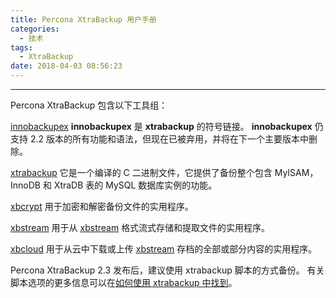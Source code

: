 ```yaml
---
title: Percona XtraBackup 用户手册
categories:
  - 技术
tags:
  - XtraBackup
date: 2018-04-03 08:56:23
---
```


---
Percona XtraBackup 包含以下工具组：

[innobackupex]()
**innobackupex** 是 **xtrabackup** 的符号链接。 **innobackupex** 仍支持 2.2 版本的所有功能和语法，但现在已被弃用，并将在下一个主要版本中删除。

[xtrabackup]()
它是一个编译的 C 二进制文件，它提供了备份整个包含 MyISAM，InnoDB 和 XtraDB 表的 MySQL 数据库实例的功能。

[xbcrypt]()
用于加密和解密备份文件的实用程序。

[xbstream]()
用于从 [xbstream](https://www.percona.com/doc/percona-xtrabackup/LATEST/glossary.html#term-xbstream) 格式流式存储和提取文件的实用程序。

[xbcloud]()
用于从云中下载或上传 [xbstream](https://www.percona.com/doc/percona-xtrabackup/LATEST/glossary.html#term-xbstream) 存档的全部或部分内容的实用程序。
<!-- more -->
Percona XtraBackup 2.3 发布后，建议使用 xtrabackup 脚本的方式备份。 有关脚本选项的更多信息可以在[如何使用 xtrabackup 中找到](https://www.percona.com/doc/percona-xtrabackup/LATEST/xtrabackup_bin/xtrabackup_binary.html)。
